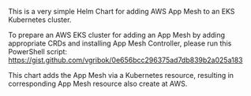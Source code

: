 This is a very simple Helm Chart for adding AWS App Mesh to an EKS Kubernetes cluster.

To prepare an AWS EKS cluster for adding an App Mesh by adding appropriate CRDs and installing App Mesh Controller, please run this PowerShell script:
https://gist.github.com/vgribok/0e656bcc296375ad7db839b2a025a183

This chart adds the App Mesh via a Kubernetes resource, resulting in corresponding App Mesh resource also create at AWS.